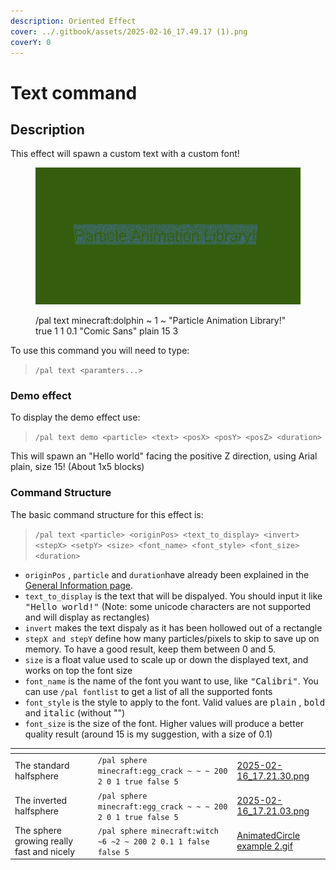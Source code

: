 ```yaml
---
description: Oriented Effect
cover: ../.gitbook/assets/2025-02-16_17.49.17 (1).png
coverY: 0
---
```


# Text command

## Description

This effect will spawn a custom text with a custom font!

<figure><img src="../.gitbook/assets/2025-02-16_17.49.46.png" alt="" width="563"><figcaption><p>/pal text minecraft:dolphin ~ 1 ~ "Particle Animation Library!" true 1 1 0.1 "Comic Sans" plain 15 3</p></figcaption></figure>

To use this command you will need to type:

> `/pal text <paramters...>`

### Demo effect

To display the demo effect use:

> `/pal text demo <particle> <text> <posX> <posY> <posZ> <duration>`

This will spawn an "Hello world" facing the positive Z direction, using Arial plain, size 15! (About 1x5 blocks)

### Command Structure

The basic command structure for this effect is:

> `/pal text <particle> <originPos> <text_to_display> <invert> <stepX> <setpY> <size> <font_name> <font_style> <font_size> <duration>`

* `originPos` , `particle` and `duration`have already been explained in the [General Information page](general-information.md).
* `text_to_display` is the text that will be dispalyed. You should input it like <kbd>"Hello world!"</kbd> (Note: some unicode characters are not supported and will display as rectangles)
* `invert` makes the text dispaly as it has been hollowed out of a rectangle
* `stepX and stepY` define how many particles/pixels to skip to save up on memory. To have a good result, keep them between 0 and 5.
* `size` is a float value used to scale up or down the displayed text, and works on top the font size
* `font_name` is the name of the font you want to use, like <kbd>"Calibri"</kbd>. You can use `/pal fontlist` to get a list of all the supported fonts
* `font_style` is the style to apply to the font. Valid values are <kbd>plain</kbd> , <kbd>bold</kbd> and <kbd>italic</kbd> (without "")
* `font_size` is the size of the font. Higher values will produce a better quality result (around 15 is my suggestion, with a size of 0.1)



<table data-view="cards"><thead><tr><th></th><th></th><th data-hidden data-card-cover data-type="files"></th></tr></thead><tbody><tr><td>The standard halfsphere</td><td><code>/pal sphere minecraft:egg_crack ~ ~ ~ 200 2 0 1 true false 5</code></td><td><a href="../.gitbook/assets/2025-02-16_17.21.30.png">2025-02-16_17.21.30.png</a></td></tr><tr><td>The inverted halfsphere</td><td><code>/pal sphere minecraft:egg_crack ~ ~ ~ 200 2 0 1 true false 5</code></td><td><a href="../.gitbook/assets/2025-02-16_17.21.03.png">2025-02-16_17.21.03.png</a></td></tr><tr><td>The sphere growing really fast and nicely</td><td><code>/pal sphere minecraft:witch ~6 ~2 ~ 200 2 0.1 1 false false 5</code></td><td><a href="../.gitbook/assets/AnimatedCircle example 2.gif">AnimatedCircle example 2.gif</a></td></tr></tbody></table>
